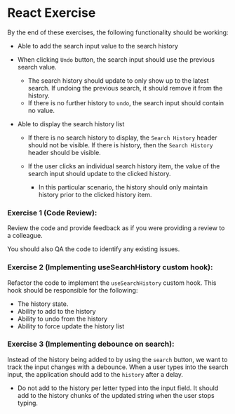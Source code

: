 # React Exercise

By the end of these exercises, the following functionality should be working:

- Able to add the search input value to the search history

- When clicking `Undo` button, the search input should use the previous search value.

  - The search history should update to only show up to the latest search. If undoing the previous search, it should remove it from the history.
  - If there is no further history to `undo`, the search input should contain no value.

- Able to display the search history list

  - If there is no search history to display, the `Search History` header should not be visible. If there is history, then the `Search History` header should be visible.

  - If the user clicks an individual search history item, the value of the search input should update to the clicked history.

    - In this particular scenario, the history should only maintain history prior to the clicked history item.

### Exercise 1 (Code Review):

Review the code and provide feedback as if you were providing a review to a colleague.

You should also QA the code to identify any existing issues.

### Exercise 2 (Implementing useSearchHistory custom hook):

Refactor the code to implement the `useSearchHistory` custom hook. This hook should be responsible for the following:

- The history state.
- Ability to add to the history
- Ability to undo from the history
- Ability to force update the history list

### Exercise 3 (Implementing debounce on search):

Instead of the history being added to by using the `search` button, we want to track the input changes with a debounce. When a user types into the search input, the application should add to the `history` after a delay.

- Do not add to the history per letter typed into the input field. It should add to the history chunks of the updated string when the user stops typing.
